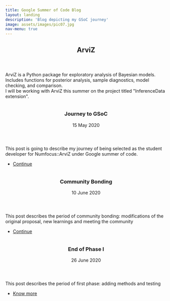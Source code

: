 ```yaml
---
title: Google Summer of Code Blog
layout: landing
description: 'Blog depicting my GSoC journey'
image: assets/images/pic07.jpg
nav-menu: true
---
```


<!-- Main -->
<div id="main">

<!-- One -->
<section id="one">
	<div class="inner">
		<header class="major">
			<h2>ArviZ</h2>
		</header>
		<p>ArviZ is a Python package for exploratory analysis of Bayesian models. Includes functions for posterior analysis, sample diagnostics, model checking, and comparison.<br> I will be working with ArviZ this summer on the project titled "InferenceData extension". </p>
	</div>
</section>

<!-- Two -->
<section id="two" class="spotlights">
	<section>
		<a href="gsoc/gsoc_journey.html" class="image">
			<img src="{% link assets/images/GSoC-2020.jpeg %}" alt="" data-position="center center" />
		</a>
		<div class="content">
			<div class="inner">
				<header class="major">
					<h3>Journey to GSoC</h3>
					<p>15 May 2020</p>
				</header>
				<p>This post is going to describe my journey of being selected as the student developer for Numfocus::ArviZ under Google summer of code.</p>
				<ul class="actions">
					<li><a href="gsoc/gsoc_journey.html" class="button">Continue</a></li>
				</ul>
			</div>
		</div>
	</section>
	<section>
	<a href="gsoc/community_bonding.html" class="image">
		<img src="{% link assets/images/Community_Bonding.jpg %}" alt="" data-position="top center" />
	</a>
	<div class="content">
		<div class="inner">
			<header class="major">
				<h3>Community Bonding</h3>
				<p>10 June 2020</p>
			</header>
			<p>This post describes the period of community bonding: modifications of the original proposal, new learnings and meeting the community</p>
			<ul class="actions">
				<li><a href="gsoc/community_bonding.html" class="button">Continue</a></li>
			</ul>
		</div>
	</div>
	</section>
		<section>
	<a href="gsoc/phase-I.html" class="image">
		<img src="{% link assets/images/journey_to_GSOC.png%}" alt="" data-position="top center" />
	</a>
	<div class="content">
		<div class="inner">
			<header class="major">
				<h3>End of Phase I</h3>
				<p>26 June 2020</p>
			</header>
			<p>This post describes the period of first phase: adding methods and testing</p>
			<ul class="actions">
				<li><a href="gsoc/phase-I.html" class="button">Know more</a></li>
			</ul>
		</div>
	</div>
	</section>


</section>



</div>
